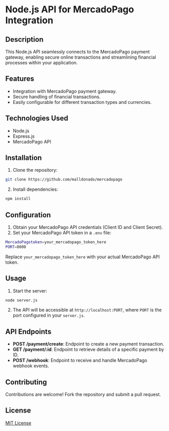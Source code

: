 # Node.js API for MercadoPago Integration

## Description
This Node.js API seamlessly connects to the MercadoPago payment gateway, enabling secure online transactions and streamlining financial processes within your application.

## Features
- Integration with MercadoPago payment gateway.
- Secure handling of financial transactions.
- Easily configurable for different transaction types and currencies.

## Technologies Used
- Node.js
- Express.js
- MercadoPago API

## Installation
1. Clone the repository:

```sh
git clone https://github.com/malldonado/mercadopago
```

2. Install dependencies:

```sh
npm install
```

## Configuration
1. Obtain your MercadoPago API credentials (Client ID and Client Secret).
2. Set your MercadoPago API token in a `.env` file:

```sh
MercadoPagotoken=your_mercadopago_token_here
PORT=8000
```

Replace `your_mercadopago_token_here` with your actual MercadoPago API token.


## Usage
1. Start the server:

```sh
node server.js
```

2. The API will be accessible at `http://localhost:PORT`, where `PORT` is the port configured in your `server.js`.

## API Endpoints
- **POST /payment/create**: Endpoint to create a new payment transaction.
- **GET /payment/:id**: Endpoint to retrieve details of a specific payment by ID.
- **POST /webhook**: Endpoint to receive and handle MercadoPago webhook events.

## Contributing
Contributions are welcome! Fork the repository and submit a pull request.

## License
[MIT License](https://opensource.org/licenses/MIT)
